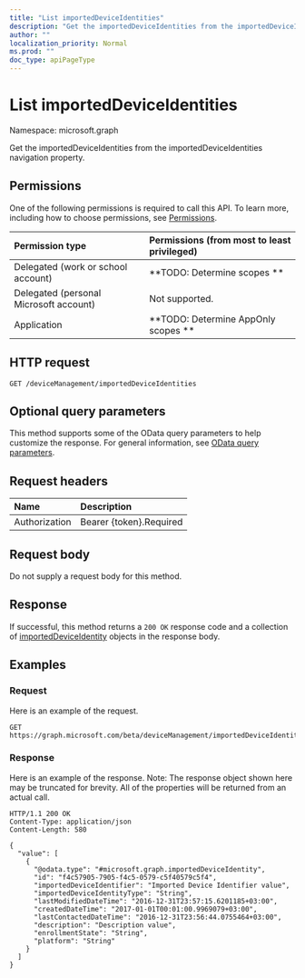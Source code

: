 ```yaml
---
title: "List importedDeviceIdentities"
description: "Get the importedDeviceIdentities from the importedDeviceIdentities navigation property."
author: ""
localization_priority: Normal
ms.prod: ""
doc_type: apiPageType
---
```


# List importedDeviceIdentities

Namespace: microsoft.graph

Get the importedDeviceIdentities from the importedDeviceIdentities navigation property.

## Permissions
One of the following permissions is required to call this API. To learn more, including how to choose permissions, see [Permissions](/concepts/permissions-reference.md).

|Permission type|Permissions (from most to least privileged)|
|:---|:---|
|Delegated (work or school account)|**TODO: Determine scopes **|
|Delegated (personal Microsoft account)|Not supported.|
|Application|**TODO: Determine AppOnly scopes **|

## HTTP request
<!-- {
  "blockType": "ignored"
}
-->
``` http
GET /deviceManagement/importedDeviceIdentities
```

## Optional query parameters
This method supports some of the OData query parameters to help customize the response. For general information, see [OData query parameters](/graph/query-parameters).

## Request headers
|Name|Description|
|:---|:---|
|Authorization|Bearer {token}.Required|

## Request body
Do not supply a request body for this method.

## Response
If successful, this method returns a `200 OK` response code and a collection of [importedDeviceIdentity](../resources/importeddeviceidentity.md) objects in the response body.

## Examples

### Request
Here is an example of the request.
<!-- {
  "blockType": "request",
  "name": "get_importeddeviceidentity"
}
-->
``` http
GET https://graph.microsoft.com/beta/deviceManagement/importedDeviceIdentities
```

### Response
Here is an example of the response. Note: The response object shown here may be truncated for brevity. All of the properties will be returned from an actual call.
<!-- {
  "blockType": "response",
  "truncated": true,
  "@odata.type": "collection(microsoft.graph.importeddeviceidentity)"
}
-->
``` http
HTTP/1.1 200 OK
Content-Type: application/json
Content-Length: 580

{
  "value": [
    {
      "@odata.type": "#microsoft.graph.importedDeviceIdentity",
      "id": "f4c57905-7905-f4c5-0579-c5f40579c5f4",
      "importedDeviceIdentifier": "Imported Device Identifier value",
      "importedDeviceIdentityType": "String",
      "lastModifiedDateTime": "2016-12-31T23:57:15.6201185+03:00",
      "createdDateTime": "2017-01-01T00:01:00.9969079+03:00",
      "lastContactedDateTime": "2016-12-31T23:56:44.0755464+03:00",
      "description": "Description value",
      "enrollmentState": "String",
      "platform": "String"
    }
  ]
}
```

